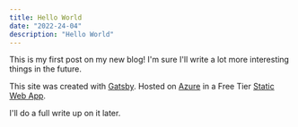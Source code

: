 ```yaml
---
title: Hello World
date: "2022-24-04"
description: "Hello World"
---
```


This is my first post on my new blog! I'm sure I'll write a lot more interesting things in the future.

This site was created with [Gatsby](https://www.gatsbyjs.com/). Hosted on [Azure](https://portal.azure.com/) in a Free Tier [Static Web App](https://docs.microsoft.com/en-us/azure/static-web-apps/overview).

I'll do a full write up on it later.
